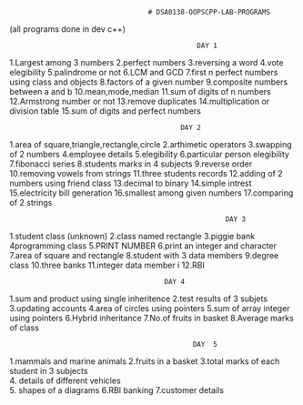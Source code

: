                                       # DSA0138-OOPSCPP-LAB-PROGRAMS
                                      
(all programs done in dev c++)

                                                  DAY 1
                                                  
1.Largest among 3 numbers
2.perfect numbers
3.reversing a word
4.vote elegibility
5.palindrome or not
6.LCM and GCD
7.first n perfect numbers using class and objects
8.factors of a given number
9.composite numbers between a and b
10.mean,mode,median
11.sum of digits of n numbers
12.Armstrong number or not
13.remove duplicates
14.multiplication or division table
15.sum of digits and perfect numbers

                                              DAY 2
                                              
1.area of square,triangle,rectangle,circle
2.arthimetic operators
3.swapping of 2 numbers
4.employee details
5.elegibility
6.particular person elegibility
7.fibonacci series
8.students marks in 4 subjects
9.reverse order
10.removing vowels from strings
11.three students records
12.adding of 2 numbers using friend class
13.decimal to binary
14.simple intrest
15.electricity bill generation
16.smallest among given numbers
17.comparing of 2 strings

                                                         DAY 3
                                                         
 1.student class (unknown)
 2.class named rectangle
 3.piggie bank
 4programming class
 5.PRINT NUMBER
 6.print an integer and character
 7.area of square and rectangle
 8.student with 3 data members
 9.degree class
 10.three banks
 11.integer data member i
 12.RBI
 
                                          DAY 4
                                          
 1.sum and product using single inheritence
 2.test results of 3 subjets
 3.updating accounts
 4.area of circles using pointers
 5.sum of array integer using pointers
 6.Hybrid inheritance
 7.No.of fruits in basket
 8.Average marks of class


                                                 DAY  5
1.mammals and marine animals
2.fruits in a basket
3.total marks of each student in 3 subjects                             
4. details of different vehicles                                         
5. shapes of a diagrams
6.RBI banking
7.customer details                                             
